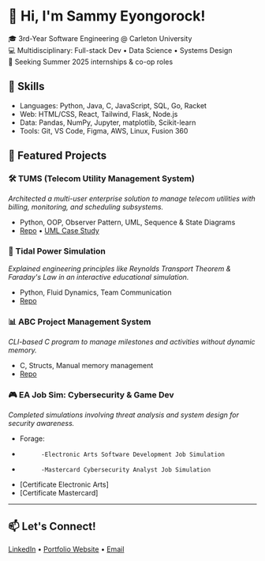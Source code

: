# 👋 Hi, I'm Sammy Eyongorock!

🎓 3rd-Year Software Engineering @ Carleton University  
💻 Multidisciplinary: Full-stack Dev • Data Science • Systems Design  
🚀 Seeking Summer 2025 internships & co-op roles

## 🔧 Skills
- Languages: Python, Java, C, JavaScript, SQL, Go, Racket  
- Web: HTML/CSS, React, Tailwind, Flask, Node.js  
- Data: Pandas, NumPy, Jupyter, matplotlib, Scikit-learn  
- Tools: Git, VS Code, Figma, AWS, Linux, Fusion 360

## 📂 Featured Projects

### 🛠️ TUMS (Telecom Utility Management System)
*Architected a multi-user enterprise solution to manage telecom utilities with billing, monitoring, and scheduling subsystems.*

- Python, OOP, Observer Pattern, UML, Sequence & State Diagrams
- [Repo](#) • [UML Case Study](#)

### 🌊 Tidal Power Simulation
*Explained engineering principles like Reynolds Transport Theorem & Faraday's Law in an interactive educational simulation.*

- Python, Fluid Dynamics, Team Communication
- [Repo](#)

### 📊 ABC Project Management System
*CLI-based C program to manage milestones and activities without dynamic memory.*

- C, Structs, Manual memory management
- [Repo](#)

### 🎮 EA Job Sim: Cybersecurity & Game Dev
*Completed simulations involving threat analysis and system design for security awareness.*

- Forage:
-           -Electronic Arts Software Development Job Simulation
-           -Mastercard Cybersecurity Analyst Job Simulation 
- [Certificate Electronic Arts]
- [Certificate Mastercard]

---

## 📫 Let's Connect!
[LinkedIn](https://www.linkedin.com/in/sammy-eyongorock) • [Portfolio Website](#) • [Email](mailto:eyongsammy72@gmail.com)

